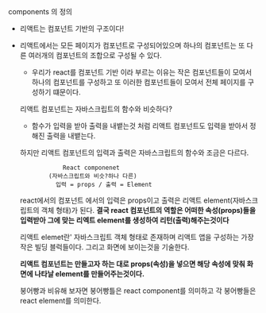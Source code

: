 
components 의 정의

* 리액트는 컴포넌트 기반의 구조이다!
* 리액트에서는 모든 페이지가 컴포넌트로 구성되어있으며 하나의 컴포넌트는 또 다른 여러개의 컴포넌트의 조합으로 구성될 수 있다.
  - 우리가 react를 컴포넌트 기반 이라 부르는 이유는 작은 컴포넌트들이 모여서
    하나의 컴포넌트를 구성하고 또 이러한 컴포넌트들이 모여서 전체 페이지를 
    구성하기 떄문이다. 
  
  리액트 컴포넌트는 자바스크립트의 함수와 비슷하다?
  - 함수가 입력을 받아 출력을 내뱉는것 처럼 리액트 컴포넌트도 입력을 받아서 정해진 출력을 내뱉는다.
    
  하지만 리액트 컴포넌트의 입력과 출력은 자바스크립트의 함수와 조금은 다르다.

                  React componenet
              (자바스크립트와 비슷?하나 다른)
                입력 = props / 출력 = Element
  
  react에서의 컴포넌트 에서의 입력은 props이고 출력은 리액트 element(자바스크립트의 객체 형태)가 된다.
  **결국 react 컴포넌트의 역할은 어떠한 속성(props)들을 입력받아 그에 맞는 리엑트 element를 생성하여 리턴(출력)해주는것이다**
  
  리액트 elemet란'
  자바스크립트 객체 형태로 존재하며 리액트 앱을 구성하는 가장 작은 빌딩 블럭들이다.
  그리고 화면에 보이는것을 기술한다.
  
  **리액트 컴포넌트는 만들고자 하는 대로 props(속성)을 넣으면 해당 속성에 맞춰 화면에 나타날 element를 만들어주는것이다.**
  
  붕어빵과 비유해 보자면 
  붕어빵틀은 react component를 의미하고 각 붕어빵들은 react element를 의미한다.

 
   


